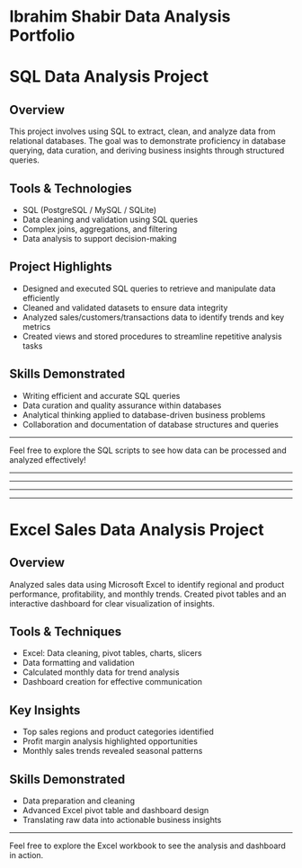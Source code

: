 # Ibrahim Shabir Data Analysis Portfolio



# SQL Data Analysis Project

## Overview  
This project involves using SQL to extract, clean, and analyze data from relational databases. The goal was to demonstrate proficiency in database querying, data curation, and deriving business insights through structured queries.

## Tools & Technologies  
- SQL (PostgreSQL / MySQL / SQLite)  
- Data cleaning and validation using SQL queries  
- Complex joins, aggregations, and filtering  
- Data analysis to support decision-making  

## Project Highlights  
- Designed and executed SQL queries to retrieve and manipulate data efficiently  
- Cleaned and validated datasets to ensure data integrity  
- Analyzed sales/customers/transactions data to identify trends and key metrics  
- Created views and stored procedures to streamline repetitive analysis tasks  

## Skills Demonstrated  
- Writing efficient and accurate SQL queries  
- Data curation and quality assurance within databases  
- Analytical thinking applied to database-driven business problems  
- Collaboration and documentation of database structures and queries  



---

Feel free to explore the SQL scripts to see how data can be processed and analyzed effectively!

---


---


---


---

# Excel Sales Data Analysis Project

## Overview  
Analyzed sales data using Microsoft Excel to identify regional and product performance, profitability, and monthly trends. Created pivot tables and an interactive dashboard for clear visualization of insights.

## Tools & Techniques  
- Excel: Data cleaning, pivot tables, charts, slicers  
- Data formatting and validation  
- Calculated monthly data for trend analysis  
- Dashboard creation for effective communication

## Key Insights  
- Top sales regions and product categories identified  
- Profit margin analysis highlighted opportunities  
- Monthly sales trends revealed seasonal patterns

## Skills Demonstrated  
- Data preparation and cleaning  
- Advanced Excel pivot table and dashboard design  
- Translating raw data into actionable business insights

---

Feel free to explore the Excel workbook to see the analysis and dashboard in action.
